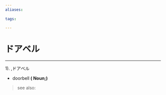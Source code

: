 ```yaml
---
aliases:
    
tags:
    
---
```


# ドアベル
---
1).
,ドアベル

- doorbell
**( Noun;)**
> see also: 
            